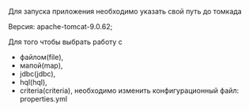 Для запуска приложения необходимо указать свой путь до томкада

Версия: apache-tomcat-9.0.62;

Для того чтобы выбрать работу с 
- файлом(file),
- мапой(map),
- jdbc(jdbc),
- hql(hql),
- criteria(criteria),
необходимо изменить конфигурационный файл: properties.yml